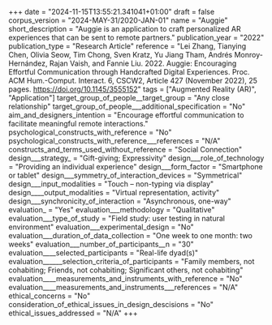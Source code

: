 +++
date = "2024-11-15T13:55:21.341041+01:00"
draft = false
corpus_version = "2024-MAY-31/2020-JAN-01"
name = "Auggie"
short_description = "Auggie is an application to craft personalized AR experiences that can be sent to remote partners."
publication_year = "2022"
publication_type = "Research Article"
reference = "Lei Zhang, Tianying Chen, Olivia Seow, Tim Chong, Sven Kratz, Yu Jiang Tham, Andrés Monroy-Hernández, Rajan Vaish, and Fannie Liu. 2022. Auggie: Encouraging Effortful Communication through Handcrafted Digital Experiences. Proc. ACM Hum.-Comput. Interact. 6, CSCW2, Article 427 (November 2022), 25 pages. https://doi.org/10.1145/3555152"
tags = ["Augmented Reality (AR)", "Application"]
target_group_of_people__target_group = "Any close relationship"
target_group_of_people___additional_specification = "No"
aim_and_designers_intention = "Encourage effortful communication to facilitate meaningful remote interactions."
psychological_constructs_with_reference = "No"
psychological_constructs_with_reference___references = "N/A"
constructs_and_terms_used_without_reference = "Social Connection"
design___strategy_ = "Gift-giving; Expressivity"
design___role_of_technology = "Providing an individual experience"
design___form_factor = "Smartphone or tablet"
design___symmetry_of_interaction_devices = "Symmetrical"
design___input_modalities = "Touch – non-typing via display"
design____output_modalities = "Virtual representation, activity"
design___synchronicity_of_interaction = "Asynchronous, one-way"
evaluation_ = "Yes"
evaluation___methodology = "Qualitative"
evaluation___type_of_study = "Field study: user testing in natural environment"
evaluation___experimental_design = "No"
evaluation___duration_of_data_collection = "One week to one month: two weeks"
evaluation___number_of_participants__n = "30"
evaluation____selected_participants = "Real-life dyad(s)"
evaluation______selection_criteria_of_participants = "Family members, not cohabiting; Friends, not cohabiting; Significant others, not cohabiting"
evaluation____measurements_and_instruments_with_reference = "No"
evaluation____measurements_and_instruments___references = "N/A"
ethical_concerns = "No"
consideration_of_ethical_issues_in_design_descisions = "No"
ethical_issues_addressed = "N/A"
+++
